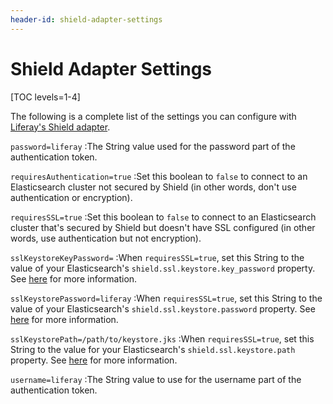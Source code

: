 ```yaml
---
header-id: shield-adapter-settings
---
```


# Shield Adapter Settings

[TOC levels=1-4]

The following is a complete list of the settings you can configure with
[Liferay's Shield adapter](/docs/7-0/deploy/-/knowledge_base/d/shield).

`password=liferay`
:The String value used for the password part of the authentication token.

`requiresAuthentication=true`
:Set this boolean to `false` to connect to an Elasticsearch cluster not secured
by Shield (in other words, don't use authentication or encryption). 

`requiresSSL=true`
:Set this boolean to `false` to connect to an Elasticsearch cluster that's
secured by Shield but doesn't have SSL configured (in other words, use
authentication but not encryption).

`sslKeystoreKeyPassword=`
:When `requiresSSL=true`, set this String to the value of your Elasticsearch's
`shield.ssl.keystore.key_password` property. See
[here](https://www.elastic.co/guide/en/shield/2.2/ssl-tls.html#enable-ssl) for
more information.

`sslKeystorePassword=liferay`
:When `requiresSSL=true`, set this String to the value of your Elasticsearch's
`shield.ssl.keystore.password` property. See
[here](https://www.elastic.co/guide/en/shield/2.2/ssl-tls.html#enable-ssl) for
more information.

`sslKeystorePath=/path/to/keystore.jks`
:When `requiresSSL=true`, set this String to the value for your Elasticsearch's
`shield.ssl.keystore.path` property. See
[here](https://www.elastic.co/guide/en/shield/2.2/ssl-tls.html#enable-ssl) for
more information.

`username=liferay`
:The String value to use for the username part of the authentication token.

